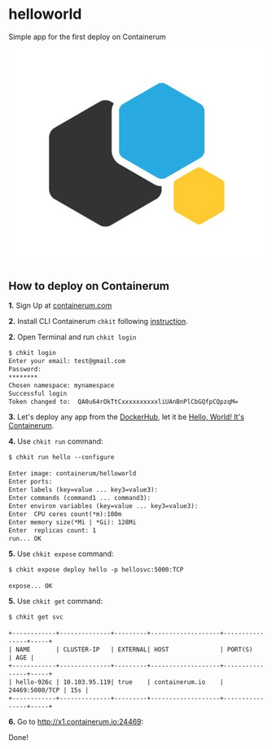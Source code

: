 # helloworld
Simple app for the first deploy on Containerum

![](colored_containerum.jpg)
## How to deploy on Containerum

**1.** Sign Up at [containerum.com](https://containerum.com)

**2.** Install CLI Containerum `chkit` following [instruction](https://containerum.com/documentation/Installing-Containerum-CLI-from-binaries).

**2.** Open Terminal and run `chkit login`

```
$ chkit login
Enter your email: test@gmail.com
Password:
********
Chosen namespace: mynamespace
Successful login
Token changed to:  QA0u64rOkTtCxxxxxxxxxxliUAnBnPlCbGQfpCQpzqM=
```
**3.** Let's deploy any app from the [DockerHub](https://hub.docker.com), let it be [Hello, World! It's Containerum](https://hub.docker.com/r/containerum/helloworld/).

**4.** Use `chkit run` command:
```
$ chkit run hello --configure

Enter image: containerum/helloworld
Enter ports:
Enter labels (key=value ... key3=value3):
Enter commands (command1 ... command3):
Enter environ variables (key=value ... key3=value3):
Enter  CPU cores count(*m):100m
Enter memory size(*Mi | *Gi): 128Mi
Enter  replicas count: 1
run... OK
```
**5.** Use `chkit expose` command:
```
$ chkit expose deploy hello -p hellosvc:5000:TCP

expose... OK
```
**5.** Use `chkit get` command:
```
$ chkit get svc

+------------+--------------+---------+-------------------+----------------+-----+
| NAME       | CLUSTER-IP   | EXTERNAL| HOST              | PORT(S)        | AGE |
+------------+--------------+---------+-------------------+----------------+-----+
| hello-926c | 10.103.95.119| true    | containerum.io    | 24469:5000/TCP | 15s |
+------------+--------------+---------+-------------------+----------------+-----+
```
**6.** Go to http://x1.containerum.io:24469:

Done!
